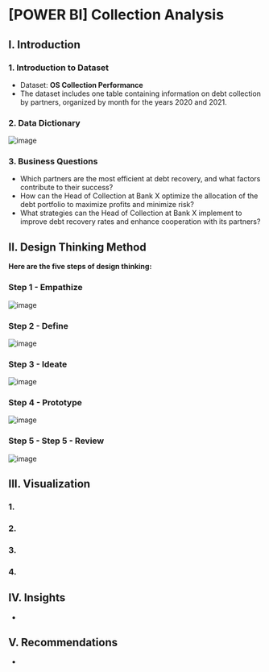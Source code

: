 # [POWER BI] Collection Analysis
## I. Introduction
### 1. Introduction to Dataset
* Dataset: **OS Collection Performance**
* The dataset includes one table containing information on debt collection by partners, organized by month for the years 2020 and 2021.
### 2. Data Dictionary
![image](https://user-images.githubusercontent.com/101726623/235452129-fab917bf-16dc-4a9f-a617-8ddf1f10eac8.png)

### 3. Business Questions
* Which partners are the most efficient at debt recovery, and what factors contribute to their success?
* How can the Head of Collection at Bank X optimize the allocation of the debt portfolio to maximize profits and minimize risk?
* What strategies can the Head of Collection at Bank X implement to improve debt recovery rates and enhance cooperation with its partners?
## II. Design Thinking Method
**Here are the five steps of design thinking:**
### Step 1 - Empathize
![image](https://user-images.githubusercontent.com/101726623/235462077-d271622f-a971-4e86-9755-471046f4b6bc.png)

### Step 2 - Define
![image](https://user-images.githubusercontent.com/101726623/235462332-7759bd09-ee66-4913-9c8e-d15624b7b461.png)

### Step 3 - Ideate
![image](https://user-images.githubusercontent.com/101726623/235462390-75792f27-29c6-4254-927b-1dee721a1818.png)

### Step 4 - Prototype
![image](https://user-images.githubusercontent.com/101726623/235462548-052c3852-94f9-4dfe-8dc8-e75370c66fba.png)

### Step 5 - Step 5 - Review
![image](https://user-images.githubusercontent.com/101726623/235462504-50d42980-df64-45f9-9293-8dee0605f9a1.png)

## III. Visualization
### 1. 

### 2.


### 3. 


### 4. 


## IV. Insights
* 
## V. Recommendations
* 
